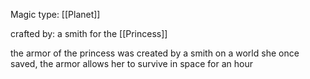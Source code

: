 Magic type: [[Planet]]

crafted by: a smith for the [[Princess]]

the armor of the princess was created by a smith on a world she once saved, the armor allows her to survive in space for an hour